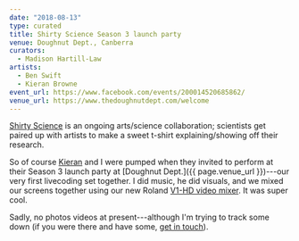 ```yaml
---
date: "2018-08-13"
type: curated
title: Shirty Science Season 3 launch party
venue: Doughnut Dept., Canberra
curators:
  - Madison Hartill-Law
artists:
  - Ben Swift
  - Kieran Browne
event_url: https://www.facebook.com/events/200014520685862/
venue_url: https://www.thedoughnutdept.com/welcome
---
```


[Shirty Science](https://shirtyscience.com/) is an ongoing arts/science
collaboration; scientists get paired up with artists to make a sweet t-shirt
explaining/showing off their research.

So of course [Kieran](https://kieranbrowne.com) and I were pumped when they
invited to perform at their Season 3 launch party at [Doughnut Dept.]({{
page.venue_url }})---our very first livecoding set together. I did music, he did
visuals, and we mixed our screens together using our new Roland [V1-HD video
mixer](https://proav.roland.com/global/products/v-1hd/). It was super cool.

Sadly, no photos videos at present---although I'm trying to track some down (if
you were there and have some, [get in touch](mailto:ben.swift@anu.edu.au)).
